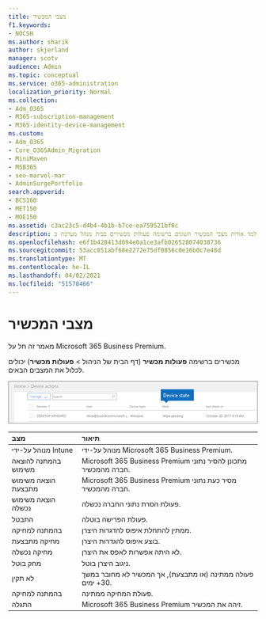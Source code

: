 ```yaml
---
title: מצבי המכשיר
f1.keywords:
- NOCSH
ms.author: sharik
author: skjerland
manager: scotv
audience: Admin
ms.topic: conceptual
ms.service: o365-administration
localization_priority: Normal
ms.collection:
- Adm_O365
- M365-subscription-management
- M365-identity-device-management
ms.custom:
- Adm_O365
- Core_O365Admin_Migration
- MiniMaven
- MSB365
- seo-marvel-mar
- AdminSurgePortfolio
search.appverid:
- BCS160
- MET150
- MOE150
ms.assetid: c3ac23c5-d4b4-4b1b-b7ce-ea759521bf8c
description: למד אודות מצבי המכשיר השונים ברשימה פעולות מכשירים בבית מנהל מערכת ב- Microsoft 365 לעסקים.
ms.openlocfilehash: e6f1b428413d094e0a1ce3afb026528074038736
ms.sourcegitcommit: 53acc851abf68e2272e75df0856c0e16b0c7e48d
ms.translationtype: MT
ms.contentlocale: he-IL
ms.lasthandoff: 04/02/2021
ms.locfileid: "51578466"
---
```

# <a name="device-states"></a>מצבי המכשיר

מאמר זה חל על Microsoft 365 Business Premium.

מכשירים ברשימה **פעולות מכשיר** (דף הבית של הניהול \> **פעולות מכשיר**) יכולים לכלול את המצבים הבאים.
  
![In the Device actions list, you can see the Devices states.](../media/a621c47e-45d9-4e1a-beb9-c03254d40c1d.png)
  
|**מצב**|**תיאור**|
|:-----|:-----|
|מנוהל על-ידי Intune  <br/> |מנוהל על-ידי Microsoft 365 Business Premium.  <br/> |
|בהמתנה להוצאה משימוש  <br/> |Microsoft 365 Business Premium מתכונן להסיר נתוני חברה מהמכשיר.  <br/> |
|הוצאה משימוש מתבצעת  <br/> |Microsoft 365 Business Premium מסיר כעת נתוני חברה מהמכשיר.  <br/> |
|הוצאה משימוש נכשלה  <br/> | פעולת הסרת נתוני החברה נכשלה.  <br/> |
|התבטל  <br/> |פעולת הפרישה בוטלה.  <br/> |
|בהמתנה למחיקה  <br/> |ממתין להתחלת איפוס להדגרות היצרן.  <br/> |
|מחיקה מתבצעת  <br/> |בוצע איפוס להגדרות היצרן.  <br/> |
|מחיקה נכשלה  <br/> |לא היתה אפשרות לאפס את היצרן.  <br/> |
|מחק בוטל  <br/> |ניגוב היצרן בוטל.  <br/> |
|לא תקין  <br/> |פעולה ממתינה (או מתבצעת), אך המכשיר לא מחובר במשך 30+ ימים.  <br/> |
|בהמתנה למחיקה  <br/> |פעולת המחיקה ממתינה.  <br/> |
|התגלה  <br/> |Microsoft 365 Business Premium זיהה את המכשיר.  <br/> |
   
